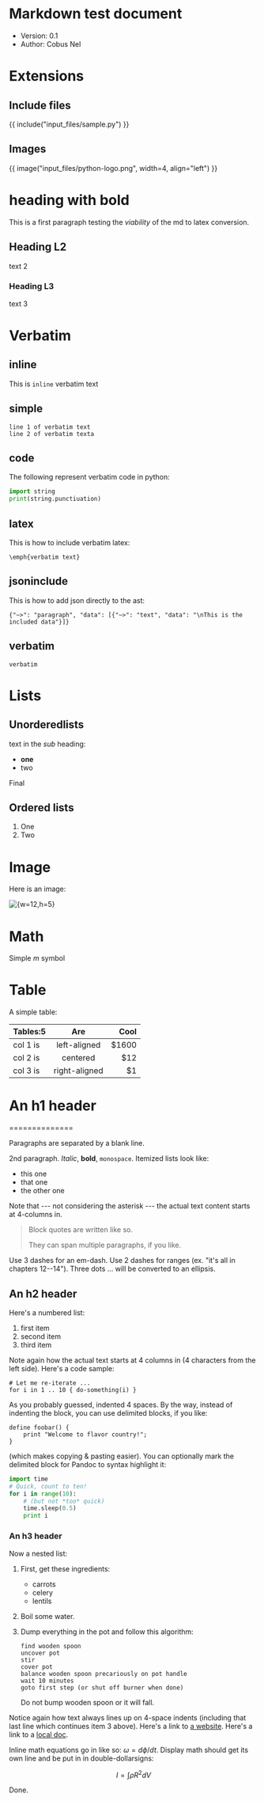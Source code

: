 # Markdown test document

- Version: 0.1
- Author: Cobus Nel

# Extensions
## Include files

{{ include("input_files/sample.py") }}

## Images

{{ image("input_files/python-logo.png", width=4, align="left") }}

# heading with **bold**
This is a first paragraph testing the *viability* of
the md to latex conversion.

## Heading L2
text 2 
### Heading L3
text 3

# Verbatim 

## inline
This is `inline` verbatim text
## simple

    line 1 of verbatim text
    line 2 of verbatim texta

## code
The following represent verbatim code in python:

```python
import string
print(string.punctiuation)
```

## latex
This is how to include verbatim latex:

```texinclude
\emph{verbatim text}
```

## jsoninclude
This is how to add json directly to the ast:

```jsoninclude
{"~>": "paragraph", "data": [{"~>": "text", "data": "\nThis is the included data"}]}
```

## verbatim

```
verbatim
```

# Lists
##  Unorderedlists
text in the *sub* heading:

* **one**
* two

Final

## Ordered lists

1. One
2. Two

# Image
Here is an image:

![{w=12,h=5}](input_files/python-logo.png)

# Math

Simple $m$ symbol

# Table
A simple table:

| Tables:5 |      Are      |  Cool |
|----------|:-------------:|------:|
| col 1 is |  left-aligned | $1600 |
| col 2 is |    centered   |   $12 |
| col 3 is | right-aligned |    $1 |

# An h1 header
==============

Paragraphs are separated by a blank line.

2nd paragraph. *Italic*, **bold**, `monospace`. Itemized lists
look like:

  * this one
  * that one
  * the other one

Note that --- not considering the asterisk --- the actual text
content starts at 4-columns in.

> Block quotes are
> written like so.
>
> They can span multiple paragraphs,
> if you like.

Use 3 dashes for an em-dash. Use 2 dashes for ranges (ex. "it's all in
chapters 12--14"). Three dots ... will be converted to an ellipsis.

An h2 header
------------

Here's a numbered list:

 1. first item
 2. second item
 3. third item

Note again how the actual text starts at 4 columns in (4 characters
from the left side). Here's a code sample:

    # Let me re-iterate ...
    for i in 1 .. 10 { do-something(i) }

As you probably guessed, indented 4 spaces. By the way, instead of
indenting the block, you can use delimited blocks, if you like:

```
define foobar() {
    print "Welcome to flavor country!";
}
```

(which makes copying & pasting easier). You can optionally mark the
delimited block for Pandoc to syntax highlight it:

```python
import time
# Quick, count to ten!
for i in range(10):
    # (but not *too* quick)
    time.sleep(0.5)
    print i
```

### An h3 header ###

Now a nested list:

 1. First, get these ingredients:

      * carrots
      * celery
      * lentils

 2. Boil some water.

 3. Dump everything in the pot and follow
    this algorithm:

        find wooden spoon
        uncover pot
        stir
        cover pot
        balance wooden spoon precariously on pot handle
        wait 10 minutes
        goto first step (or shut off burner when done)

    Do not bump wooden spoon or it will fall.

Notice again how text always lines up on 4-space indents (including
that last line which continues item 3 above). Here's a link to [a
website](http://foo.bar). Here's a link to a [local doc](local-doc.html). 

Inline math equations go in like so: $\omega = d\phi / dt$. Display
math should get its own line and be put in in double-dollarsigns:

$$I = \int \rho R^{2} dV$$

Done.
